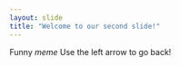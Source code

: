 ```yaml
---
layout: slide
title: "Welcome to our second slide!"
---
```

Funny *meme*
Use the left arrow to go back!
